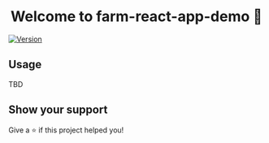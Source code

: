 <h1 align="center">Welcome to farm-react-app-demo 👋</h1>
<p>
  <a href="https://www.npmjs.com/package/react-template" target="_blank">
    <img alt="Version" src="https://img.shields.io/npm/v/react-template.svg">
  </a>
</p>

## Usage

TBD

## Show your support

Give a ⭐️ if this project helped you!
